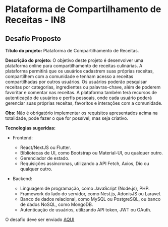 # Plataforma de Compartilhamento de Receitas - IN8

## Desafio Proposto  

**Título do projeto:** Plataforma de Compartilhamento de Receitas.  

**Descrição do projeto:** O objetivo deste projeto é desenvolver uma plataforma online para compartilhamento de receitas culinárias. A plataforma permitirá que os usuários cadastrem suas próprias receitas, compartilhem com a comunidade e tenham acesso a receitas compartilhadas por outros usuários. Os usuários poderão pesquisar receitas por categorias, ingredientes ou palavras-chave, além de poderem favoritar e comentar nas receitas. A plataforma também terá recursos de autenticação de usuários e perfis pessoais, onde cada usuário poderá gerenciar suas próprias receitas, favoritos e interações com a comunidade.  

**Obs:** Não é obrigatório implementar os requisitos apresentados acima na totalidade, pode fazer o que for possível, mas seja criativo.

**Tecnologias sugeridas:**

- Frontend:
    - React/NextJS ou Flutter.
    - Bibliotecas de UI, como Bootstrap ou Material-UI, ou qualquer outro.
    - Gerenciador de estado.
    - Requisições assíncronas, utilizando a API Fetch, Axios, Dio ou qualquer outro.  
    
- Backend:
    - Linguagem de programação, como JavaScript (Node.js), PHP.
    - Framework do lado do servidor, como Nest.js, AdonisJS ou Laravel.
    - Banco de dados relacional, como MySQL ou PostgreSQL, ou banco de dados NoSQL, como MongoDB.
    - Autenticação de usuários, utilizando API token, JWT ou OAuth.  

O desafio deve ser enviado [AQUI](https://docs.google.com/forms/d/e/1FAIpQLSdGxmGnWZcS5Qny5m-xn5ywvkND46KKFTmpgbnaDBAKpUUxOw/viewform)